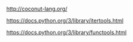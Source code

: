 
http://coconut-lang.org/

https://docs.python.org/3/library/itertools.html

https://docs.python.org/3/library/functools.html